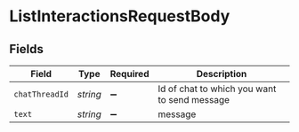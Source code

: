 # ListInteractionsRequestBody


## Fields

| Field                                        | Type                                         | Required                                     | Description                                  |
| -------------------------------------------- | -------------------------------------------- | -------------------------------------------- | -------------------------------------------- |
| `chatThreadId`                               | *string*                                     | :heavy_minus_sign:                           | Id of chat to which you want to send message |
| `text`                                       | *string*                                     | :heavy_minus_sign:                           | message                                      |